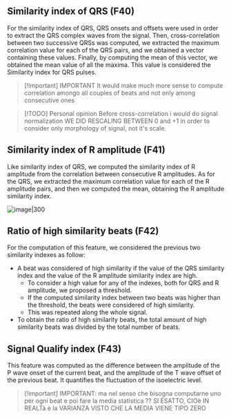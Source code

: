 
## Similarity index of QRS (F40)
For the similarity index of QRS, QRS onsets and offsets were used in order to extract the QRS complex waves from the signal.
Then, cross-correlation between two successive QRSs was computed, we extracted the maximum correlation value for each of the QRS pairs, and we obtained a vector containing these values. 
Finally, by computing the mean of this vector, we obtained the mean value of all the maxima. 
This value is considered the Similarity index for QRS pulses.


> [!Important] IMPORTANT
> It would make much more sense to compute correlation amongo all couples of beats and not only among consecutive ones

> [!TODO] Personal opinion
> Before cross-correlation i would do signal normalization 
> WE DID RESCALING BETWEEN 0 and +1 in order to consider only morphology of signal, not it's scale.

## Similarity index of R amplitude (F41)
Like similarity index of QRS, we computed the similarity index of R amplitude from the correlation between consecutive R amplitudes. As for the QRS, we extracted the maximum correlation value for each of the R amplitude pairs, and then we computed the mean, obtaining the R amplitude similarity index.

![image|300](https://upload.wikimedia.org/wikipedia/commons/thumb/2/21/Comparison_convolution_correlation.svg/400px-Comparison_convolution_correlation.svg.png)

## Ratio of high similarity beats (F42)

For the computation of this feature, we considered the previous two similarity indexes as follow:
 - A beat was considered of high similarity if the value of the QRS similarity index and the value of the R amplitude similarity index are high.
	- To consider a high value for any of the indexes, both for QRS and R amplitude, we proposed a threshold. 
	- If the computed similarity index between two beats was higher than the threshold, the beats were considered of high similarity. 
	- This was repeated along the whole signal.
- To obtain the ratio of high similarity beats, the total amount of high similarity beats was divided by the total number of beats.


## Signal Qualify index (F43)

This feature was computed as the difference between the amplitude of the P wave onset of the current beat, and the amplitude of the T wave offset of the previous beat. It quantifies the fluctuation of the isoelectric level.

>[!important] IMPORTANT:
>ma nel senso che bisogna computarne uno per ogni beat e poi fare la media statistica ??
>SI ESATTO, CIOè IN REALTà è la VARIANZA VISTO CHE LA MEDIA VIENE TIPO ZERO